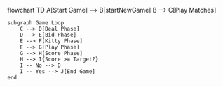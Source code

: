 flowchart TD
    A[Start Game] --> B[startNewGame]
    B --> C[Play Matches]

    subgraph Game Loop
        C --> D[Deal Phase]
        D --> E[Bid Phase]
        E --> F[Kitty Phase]
        F --> G[Play Phase]
        G --> H[Score Phase]
        H --> I{Score >= Target?}
        I -- No --> D
        I -- Yes --> J[End Game]
    end
